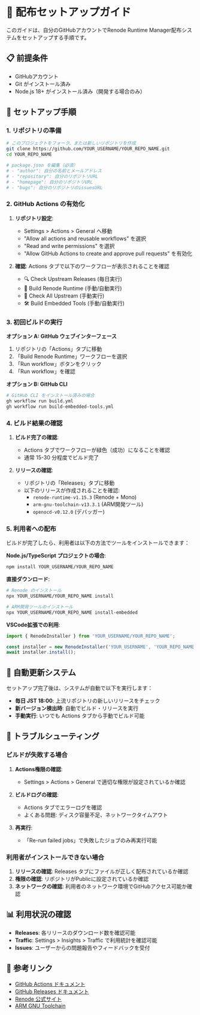 # 🚀 配布セットアップガイド

このガイドは、自分のGitHubアカウントでRenode Runtime Manager配布システムをセットアップする手順です。

## 📋 前提条件

- GitHubアカウント
- Git がインストール済み
- Node.js 18+ がインストール済み（開発する場合のみ）

## 🔧 セットアップ手順

### 1. リポジトリの準備

```bash
# このプロジェクトをフォーク、または新しいリポジトリを作成
git clone https://github.com/YOUR_USERNAME/YOUR_REPO_NAME.git
cd YOUR_REPO_NAME

# package.json を編集（必須）
# - "author": 自分の名前とメールアドレス
# - "repository": 自分のリポジトリURL
# - "homepage": 自分のリポジトリURL  
# - "bugs": 自分のリポジトリのissuesURL
```

### 2. GitHub Actions の有効化

1. **リポジトリ設定**:
   - Settings > Actions > General へ移動
   - "Allow all actions and reusable workflows" を選択
   - "Read and write permissions" を選択
   - "Allow GitHub Actions to create and approve pull requests" を有効化

2. **確認**: Actions タブで以下のワークフローが表示されることを確認
   - 🔍 Check Upstream Releases (毎日実行)
   - 🔨 Build Renode Runtime (手動/自動実行)
   - 🔄 Check All Upstream (手動実行)  
   - 🛠️ Build Embedded Tools (手動/自動実行)

### 3. 初回ビルドの実行

**オプション A: GitHub ウェブインターフェース**
1. リポジトリの「Actions」タブに移動
2. 「Build Renode Runtime」ワークフローを選択
3. 「Run workflow」ボタンをクリック
4. 「Run workflow」を確認

**オプション B: GitHub CLI**
```bash
# GitHub CLI をインストール済みの場合
gh workflow run build.yml
gh workflow run build-embedded-tools.yml
```

### 4. ビルド結果の確認

1. **ビルド完了の確認**:
   - Actions タブでワークフローが緑色（成功）になることを確認
   - 通常 15-30 分程度でビルド完了

2. **リリースの確認**:
   - リポジトリの「Releases」タブに移動
   - 以下のリリースが作成されることを確認:
     - `renode-runtime-v1.15.3` (Renode + Mono)
     - `arm-gnu-toolchain-v13.3.1` (ARM開発ツール)
     - `openocd-v0.12.0` (デバッガー)

### 5. 利用者への配布

ビルドが完了したら、利用者は以下の方法でツールをインストールできます：

**Node.js/TypeScript プロジェクトの場合**:
```bash
npm install YOUR_USERNAME/YOUR_REPO_NAME
```

**直接ダウンロード**:
```bash
# Renode のインストール
npx YOUR_USERNAME/YOUR_REPO_NAME install

# ARM開発ツールのインストール  
npx YOUR_USERNAME/YOUR_REPO_NAME install-embedded
```

**VSCode拡張での利用**:
```typescript
import { RenodeInstaller } from 'YOUR_USERNAME/YOUR_REPO_NAME';

const installer = new RenodeInstaller('YOUR_USERNAME', 'YOUR_REPO_NAME');
await installer.install();
```

## 🔄 自動更新システム

セットアップ完了後は、システムが自動で以下を実行します：

- **毎日 JST 18:00**: 上流リポジトリの新しいリリースをチェック
- **新バージョン検出時**: 自動でビルド・リリースを実行
- **手動実行**: いつでも Actions タブから手動でビルド可能

## 🐛 トラブルシューティング

### ビルドが失敗する場合

1. **Actions権限の確認**:
   - Settings > Actions > General で適切な権限が設定されているか確認

2. **ビルドログの確認**:
   - Actions タブでエラーログを確認
   - よくある問題: ディスク容量不足、ネットワークタイムアウト

3. **再実行**:
   - 「Re-run failed jobs」で失敗したジョブのみ再実行可能

### 利用者がインストールできない場合

1. **リリースの確認**: Releases タブにファイルが正しく配布されているか確認
2. **権限の確認**: リポジトリがPublicに設定されているか確認  
3. **ネットワークの確認**: 利用者のネットワーク環境でGitHubアクセス可能か確認

## 📊 利用状況の確認

- **Releases**: 各リリースのダウンロード数を確認可能
- **Traffic**: Settings > Insights > Traffic で利用統計を確認可能
- **Issues**: ユーザーからの問題報告やフィードバックを受付

## 🔗 参考リンク

- [GitHub Actions ドキュメント](https://docs.github.com/en/actions)
- [GitHub Releases ドキュメント](https://docs.github.com/en/repositories/releasing-projects-on-github)
- [Renode 公式サイト](https://renode.io/)
- [ARM GNU Toolchain](https://developer.arm.com/Tools%20and%20Software/GNU%20Toolchain)
